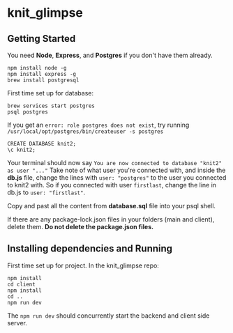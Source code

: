 # knit_glimpse
 
## Getting Started

You need **Node**, **Express**, and **Postgres** if you don't have them already.
```
npm install node -g
npm install express -g
brew install postgresql
```

First time set up for database:
```
brew services start postgres 
psql postgres
```
If you get an `error: role postgres does not exist`, try running `/usr/local/opt/postgres/bin/createuser -s postgres`

```
CREATE DATABASE knit2;
\c knit2;
```
Your terminal should now say `You are now connected to database "knit2" as user "..."` Take note of what user you're connected with, and inside the **db.js** file, change the lines with `user: "postgres"` to the user you connected to knit2 with. So if you connected with user `firstlast`, change the line in db.js to `user: "firstlast"`.

Copy and past all the content from **database.sql** file into your psql shell.


If there are any package-lock.json files in your folders (main and client), delete them. **Do not delete the package.json files.** 


## Installing dependencies and Running
First time set up for project. In the knit_glimpse repo:
```
npm install 
cd client
npm install
cd ..
npm run dev
```
The `npm run dev` should concurrently start the backend and client side server.
